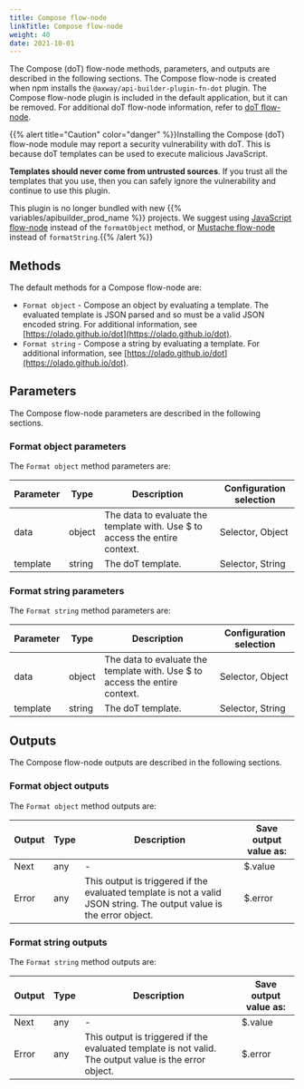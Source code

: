 ```yaml
---
title: Compose flow-node
linkTitle: Compose flow-node
weight: 40
date: 2021-10-01
---
```


The Compose (doT) flow-node methods, parameters, and outputs are described in the following sections. The Compose flow-node is created when npm installs the `@axway/api-builder-plugin-fn-dot` plugin. The Compose flow-node plugin is included in the default application, but it can be removed. For additional doT flow-node information, refer to [doT flow-node](/docs/developer_guide/flows/flow_nodes/dot_flow_node/).

{{% alert title="Caution" color="danger" %}}Installing the Compose (doT) flow-node module may report a security vulnerability with doT. This is because doT templates can be used to execute malicious JavaScript.

**Templates should never come from untrusted sources**. If you trust all the templates that you use, then you can safely ignore the vulnerability and continue to use this plugin.

This plugin is no longer bundled with new {{% variables/apibuilder_prod_name %}} projects. We suggest using [JavaScript flow-node](/docs/developer_guide/flows/flow_nodes/javascript_flow_node) instead of the `formatObject` method, or [Mustache flow-node](/docs/developer_guide/flows/flow_nodes/mustache_flow_node) instead of `formatString`.{{% /alert %}}

## Methods

The default methods for a Compose flow-node are:

* `Format object` - Compose an object by evaluating a template. The evaluated template is JSON parsed and so must be a valid JSON encoded string. For additional information, see [https://olado.github.io/dot](https://olado.github.io/dot).
* `Format string` - Compose a string by evaluating a template. For additional information, see [https://olado.github.io/dot](https://olado.github.io/dot).

## Parameters

The Compose flow-node parameters are described in the following sections.

### Format object parameters

The `Format object` method parameters are:

| Parameter | Type | Description | Configuration selection |
| --- | --- | --- | --- |
| data | object | The data to evaluate the template with. Use $ to access the entire context. | Selector, Object |
| template | string | The doT template. | Selector, String |

### Format string parameters

The `Format string` method parameters are:

| Parameter | Type | Description | Configuration selection |
| --- | --- | --- | --- |
| data | object | The data to evaluate the template with. Use $ to access the entire context. | Selector, Object |
| template | string | The doT template. | Selector, String |

## Outputs

The Compose flow-node outputs are described in the following sections.

### Format object outputs

The `Format object` method outputs are:

| Output | Type | Description | Save output value as: |
| --- | --- | --- | --- |
| Next | any | \- | $.value |
| Error | any | This output is triggered if the evaluated template is not a valid JSON string. The output value is the error object. | $.error |

### Format string outputs

The `Format string` method outputs are:

| Output | Type | Description | Save output value as: |
| --- | --- | --- | --- |
| Next | any | \- | $.value |
| Error | any | This output is triggered if the evaluated template is not valid. The output value is the error object. | $.error |
